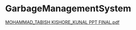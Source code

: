# GarbageManagementSystem
[MOHAMMAD_TABISH KISHORE_KUNAL PPT FINAL.pdf](https://github.com/mtabdev/GarbageManagementSystem/files/9798148/MOHAMMAD_TABISH.KISHORE_KUNAL.PPT.FINAL.pdf)
